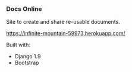 ### Docs Online

Site to create and share re-usable documents.

https://infinite-mountain-59973.herokuapp.com/

Built with:
* Django 1.9
* Bootstrap

